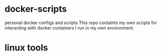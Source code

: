# docker-scripts
personal docker configs and scripts
This repo containts my own scripts for interacting with docker containers I run in my own environment.


# linux tools
